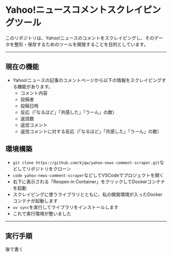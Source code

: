 # Yahoo!ニュースコメントスクレイピングツール

このリポジトリは、Yahoo!ニュースのコメントをスクレイピングし、そのデータを整形・保存するためのツールを開発することを目的としています。

---

## 現在の機能

- Yahoo!ニュースの記事のコメントページから以下の情報をスクレイピングする機能があります。
  - コメント内容
  - 投稿者
  - 投稿日時
  - 反応（「なるほど」「共感した」「うーん」の数）
  - 返信数
  - 返信コメント
  - 返信コメントに対する反応（「なるほど」「共感した」「うーん」の数）

## 環境構築

- `git clone https://github.com/kjqw/yahoo-news-comment-scraper.git`などしてリポジトリをクローン
- `code yahoo-news-comment-scraper`などしてVSCodeでプロジェクトを開く
- 右下に表示される「Reopen in Container」をクリックしてDockerコンテナを起動
- スクレイピングに使うライブラリとともに、私の開発環境が入ったDockerコンテナが起動します
- `uv sync`を実行してライブラリをインストールします
- これで実行環境が整いました

---

## 実行手順

後で書く
